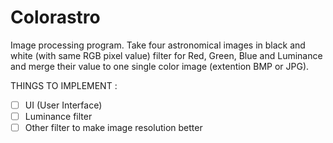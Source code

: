 

# Colorastro
Image processing program. Take four astronomical images in black and white (with same RGB pixel value) filter for Red, Green, Blue and Luminance and merge their value to one single color image (extention BMP or JPG).

THINGS TO IMPLEMENT : 
- [ ] UI (User Interface)
- [ ] Luminance filter
- [ ] Other filter to make image resolution better
